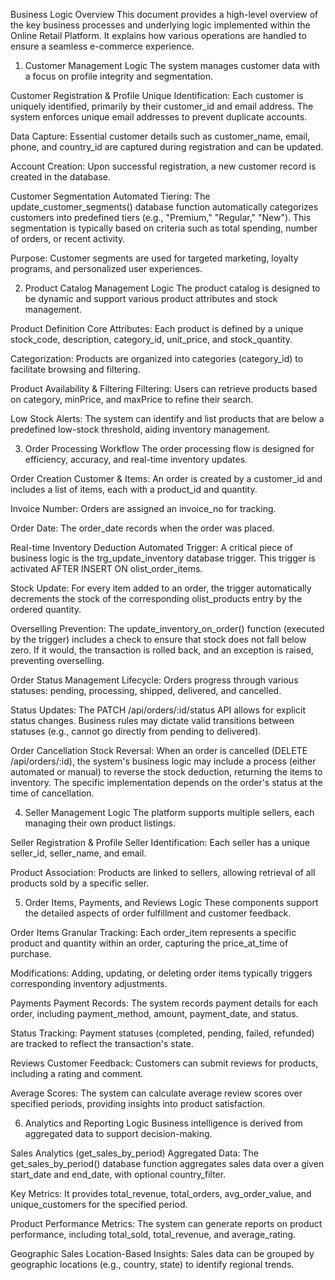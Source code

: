 Business Logic Overview
This document provides a high-level overview of the key business processes and underlying logic implemented within the Online Retail Platform. It explains how various operations are handled to ensure a seamless e-commerce experience.

1. Customer Management Logic
The system manages customer data with a focus on profile integrity and segmentation.

Customer Registration & Profile
Unique Identification: Each customer is uniquely identified, primarily by their customer_id and email address. The system enforces unique email addresses to prevent duplicate accounts.

Data Capture: Essential customer details such as customer_name, email, phone, and country_id are captured during registration and can be updated.

Account Creation: Upon successful registration, a new customer record is created in the database.

Customer Segmentation
Automated Tiering: The update_customer_segments() database function automatically categorizes customers into predefined tiers (e.g., "Premium," "Regular," "New"). This segmentation is typically based on criteria such as total spending, number of orders, or recent activity.

Purpose: Customer segments are used for targeted marketing, loyalty programs, and personalized user experiences.

2. Product Catalog Management Logic
The product catalog is designed to be dynamic and support various product attributes and stock management.

Product Definition
Core Attributes: Each product is defined by a unique stock_code, description, category_id, unit_price, and stock_quantity.

Categorization: Products are organized into categories (category_id) to facilitate browsing and filtering.

Product Availability & Filtering
Filtering: Users can retrieve products based on category, minPrice, and maxPrice to refine their search.

Low Stock Alerts: The system can identify and list products that are below a predefined low-stock threshold, aiding inventory management.

3. Order Processing Workflow
The order processing flow is designed for efficiency, accuracy, and real-time inventory updates.

Order Creation
Customer & Items: An order is created by a customer_id and includes a list of items, each with a product_id and quantity.

Invoice Number: Orders are assigned an invoice_no for tracking.

Order Date: The order_date records when the order was placed.

Real-time Inventory Deduction
Automated Trigger: A critical piece of business logic is the trg_update_inventory database trigger. This trigger is activated AFTER INSERT ON olist_order_items.

Stock Update: For every item added to an order, the trigger automatically decrements the stock of the corresponding olist_products entry by the ordered quantity.

Overselling Prevention: The update_inventory_on_order() function (executed by the trigger) includes a check to ensure that stock does not fall below zero. If it would, the transaction is rolled back, and an exception is raised, preventing overselling.

Order Status Management
Lifecycle: Orders progress through various statuses: pending, processing, shipped, delivered, and cancelled.

Status Updates: The PATCH /api/orders/:id/status API allows for explicit status changes. Business rules may dictate valid transitions between statuses (e.g., cannot go directly from pending to delivered).

Order Cancellation
Stock Reversal: When an order is cancelled (DELETE /api/orders/:id), the system's business logic may include a process (either automated or manual) to reverse the stock deduction, returning the items to inventory. The specific implementation depends on the order's status at the time of cancellation.

4. Seller Management Logic
The platform supports multiple sellers, each managing their own product listings.

Seller Registration & Profile
Seller Identification: Each seller has a unique seller_id, seller_name, and email.

Product Association: Products are linked to sellers, allowing retrieval of all products sold by a specific seller.

5. Order Items, Payments, and Reviews Logic
These components support the detailed aspects of order fulfillment and customer feedback.

Order Items
Granular Tracking: Each order_item represents a specific product and quantity within an order, capturing the price_at_time of purchase.

Modifications: Adding, updating, or deleting order items typically triggers corresponding inventory adjustments.

Payments
Payment Records: The system records payment details for each order, including payment_method, amount, payment_date, and status.

Status Tracking: Payment statuses (completed, pending, failed, refunded) are tracked to reflect the transaction's state.

Reviews
Customer Feedback: Customers can submit reviews for products, including a rating and comment.

Average Scores: The system can calculate average review scores over specified periods, providing insights into product satisfaction.

6. Analytics and Reporting Logic
Business intelligence is derived from aggregated data to support decision-making.

Sales Analytics (get_sales_by_period)
Aggregated Data: The get_sales_by_period() database function aggregates sales data over a given start_date and end_date, with optional country_filter.

Key Metrics: It provides total_revenue, total_orders, avg_order_value, and unique_customers for the specified period.

Product Performance
Metrics: The system can generate reports on product performance, including total_sold, total_revenue, and average_rating.

Geographic Sales
Location-Based Insights: Sales data can be grouped by geographic locations (e.g., country, state) to identify regional trends.